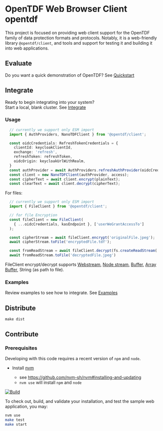 # OpenTDF Web Browser Client opentdf

This project is focused on providing web client support for the OpenTDF family of data protection formats and protocols. Notably, it is a web-friendly library `@opentdf/client`, and tools and support for testing it and building it into web applications.

## Evaluate

Do you want a quick demonstration of OpenTDF? See [Quickstart](https://github.com/opentdf/opentdf/tree/main/quickstart#readme)

## Integrate

Ready to begin integrating into your system?  
Start a local, blank cluster. See [Integrate](https://github.com/opentdf/opentdf/tree/main/quickstart#readme)

### Usage

```typescript
  // currently we support only ESM import
  import { AuthProviders, NanoTDFClient } from '@opentdf/client';

  const oidcCredentials: RefreshTokenCredentials = {
    clientId: keycloakClientId,
    exchange: 'refresh',
    refreshToken: refreshToken,
    oidcOrigin: keycloakUrlWithRealm,
  }
  const authProvider = await AuthProviders.refreshAuthProvider(oidcCredentials);
  const client = new NanoTDFClient(authProvider, access);
  const cipherText = await client.encrypt(plainText);
  const clearText = await client.decrypt(cipherText);
```
For files:
```typescript
  // currently we support only ESM import
  import { FileClient } from '@opentdf/client';

  // for file Encryption
  const fileClient = new FileClient(
    { ...oidcCredentials, kasEndpoint }, ['userWeGrantAccessTo']
  );

  const cipherStream = await fileClient.encrypt('originalFile.jpeg');
  await cipherStream.toFile('encryptedFile.tdf');

  const fromReadStream = await fileClient.decrypt(fs.createReadStream('encryptedFile.tdf'));
  await fromReadStream.toFile('decryptedFile.jpeg')
```

FileClient encrypt/decrypt supports [Webstream](https://streams.spec.whatwg.org/#rs-model),
[Node stream](https://nodejs.org/api/stream.html#readable-streams),
[Buffer](https://nodejs.org/dist/latest-v18.x/docs/api/buffer.html),
[Array Buffer](https://developer.mozilla.org/en-US/docs/Web/JavaScript/Reference/Global_Objects/ArrayBuffer),
String (as path to file).
### Examples

Review examples to see how to integrate. See [Examples](https://github.com/opentdf/opentdf/tree/main/examples)

## Distribute

```shell
make dist
```

## Contribute

### Prerequisites

Developing with this code requires a recent version of `npm` and `node`.

- Install [nvm](https://github.com/nvm-sh/nvm#readme)

    - see https://github.com/nvm-sh/nvm#installing-and-updating
    - `nvm use` will install `npm` and `node`

[![Build](https://github.com/opentdf/client-web/actions/workflows/build.yaml/badge.svg)](https://github.com/opentdf/client-web/actions/workflows/build.yaml)

To check out, build, and validate your installation, and test the sample web application, you may:

```sh
nvm use
make test
make start
```
